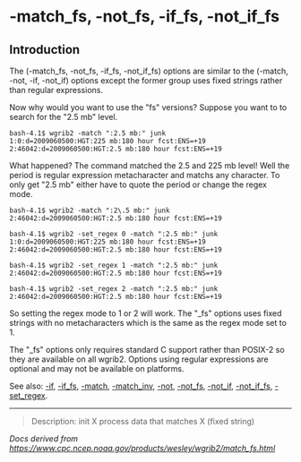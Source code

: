 # -match_fs, -not_fs, -if_fs, -not_if_fs

## Introduction

The (-match_fs, -not_fs, -if_fs, -not_if_fs) options are
similar to the
(-match, -not, -if, -not_if) options except the former
group uses fixed strings rather than regular expressions.

Now why would you want to use the "fs" versions? Suppose you want to to
search for the "2.5 mb" level.

```
bash-4.1$ wgrib2 -match ":2.5 mb:" junk
1:0:d=2009060500:HGT:225 mb:180 hour fcst:ENS=+19
2:46042:d=2009060500:HGT:2.5 mb:180 hour fcst:ENS=+19
```

What happened? The command matched the 2.5 and 225 mb level! Well the
period is regular expression metacharacter and matchs any character. To
only get "2.5 mb" either have to quote the period or change the regex mode.

```
bash-4.1$ wgrib2 -match ":2\.5 mb:" junk
2:46042:d=2009060500:HGT:2.5 mb:180 hour fcst:ENS=+19

bash-4.1$ wgrib2 -set_regex 0 -match ":2.5 mb:" junk
1:0:d=2009060500:HGT:225 mb:180 hour fcst:ENS=+19
2:46042:d=2009060500:HGT:2.5 mb:180 hour fcst:ENS=+19

bash-4.1$ wgrib2 -set_regex 1 -match ":2.5 mb:" junk
2:46042:d=2009060500:HGT:2.5 mb:180 hour fcst:ENS=+19

bash-4.1$ wgrib2 -set_regex 2 -match ":2.5 mb:" junk
2:46042:d=2009060500:HGT:2.5 mb:180 hour fcst:ENS=+19
```

So setting the regex mode to 1 or 2 will work. The "\_fs" options
uses fixed strings with no metacharacters which is the same
as the regex mode set to 1.

The "\_fs" options only requires standard C support rather than POSIX-2
so they are available on all wgrib2. Options using
regular expressions are optional and may not be available on platforms.

See also:
[-if](./if.md),
[-if_fs](./if_fs.md),
[-match](./match.md),
[-match_inv](./match_inv.md),
[-not](./not.md),
[-not_fs](./not_fs.md),
[-not_if](./not_if.md),
[-not_if_fs](./not_if_fs.md),
[-set_regex](./set_regex.md).

---

> Description: init X process data that matches X (fixed string)

_Docs derived from <https://www.cpc.ncep.noaa.gov/products/wesley/wgrib2/match_fs.html>_
